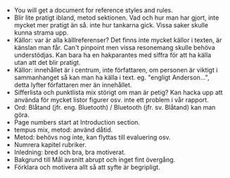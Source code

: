 - You will get a document for reference styles and rules.
- Blir lite pratigt ibland, metod sektionen. Vad och hur man har gjort, inte
  mycket mer pratigt än så. inte hur tankarna gick. Vissa saker skulle kunna
  strama upp.
- Källor: var är alla källlreferenser? Det finns inte mycket källor i texten,
  är känslan man får. Can't pinpoint men vissa resonemang skulle behöva
  understödjas. Kan bara ha en hakparantes med siffra för att ha källa utan att
  det blir pratigt.
- Källor: innehållet är i centrum, inte författaren, om personen är viktigt i
  sammanhanget så kan man ha källa i text. eg. "engligt Anderson...", detta
  lyfter författaren mer än innehållet.
- Sifferlista och punktlista mix störigt om man är petig? Kan hacka upp att
  använda för mycket listor figurer osv. inte ett problem i vår rapport.
- Ord: Blåtand (jfr. eng. Bluetooth) / Bluetooth (jfr. sv. Blåtand) kan man göra.
- Page numbers start at Introduction section.
- tempus mix, metod: använd dåtid.
- Metod: behövs nog inte, kan flyttas till evaluering osv.
- Numrera kapitel rubriker.
- Inledning: bred och bra, bra motiverat.
- Bakgrund till Mål avsnitt abrupt och inget fint övergång.
- Förklara och motivera allt så att syfte är begripligt.
